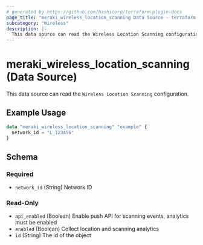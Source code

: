 ```yaml
---
# generated by https://github.com/hashicorp/terraform-plugin-docs
page_title: "meraki_wireless_location_scanning Data Source - terraform-provider-meraki"
subcategory: "Wireless"
description: |-
  This data source can read the Wireless Location Scanning configuration.
---
```


# meraki_wireless_location_scanning (Data Source)

This data source can read the `Wireless Location Scanning` configuration.

## Example Usage

```terraform
data "meraki_wireless_location_scanning" "example" {
  network_id = "L_123456"
}
```

<!-- schema generated by tfplugindocs -->
## Schema

### Required

- `network_id` (String) Network ID

### Read-Only

- `api_enabled` (Boolean) Enable push API for scanning events, analytics must be enabled
- `enabled` (Boolean) Collect location and scanning analytics
- `id` (String) The id of the object
